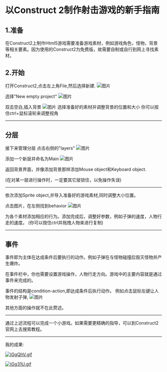 # 以Construct 2制作射击游戏的新手指南



## 1.准备



在Construct2上制作Html5游戏需要准备游戏素材，例如游戏角色，怪物，背景等相关要素。因为使用的Construct2为免费版，故需要自制或自行到网上寻找素材。







## 2.开始

打开Construct2,点击左上角File,然后选择新建.
![图片](http://gamerboom.com/wp-content/uploads/2012/05/file-newfrom-scirra.com_.png)

选择"New empty project"
![图片](https://www.scirra.com/images/articles/newprojdialog65.png)



双击空白,插入背景
![图片](https://www.scirra.com/images/articles/insertobject.png)
选择准备好的素材并调整背景的位置和大小
你可以按住ctrl+鼠标滚轮来调整视角






 ***




## 分层




 接下来管理分层
 点击右侧的"layers"
 ![图片](https://www.scirra.com/images/articles/layerstab.png)

 添加一个新层并命名为Main
 ![图片](https://www.scirra.com/images/articles/layersbar.png)


 返回背景界面，并像添加背景那样添加Mouse object和Keyboard object.

(在对某一层进行操作时，一定要其它层锁住，以免操作失误)

 ***

 依次添加Sprite object,并导入准备好的游戏素材,同时调整大小位置。


 点击图片，在左侧找到behavior
 ![图片](https://www.scirra.com/images/articles/openbehaviors.png)



 为各个素材添加相应的行为。添加完成后，调整好参数，例如子弹的速度，人物行走的速度。
 (你可以按住ctrl并拖拽人物来进行复制)






***






## 事件  




事件即为主体在达成条件后要执行的动作。例如子弹在与怪物碰撞后毁灭怪物并产生爆炸。

在事件栏中，你也需要设置游戏操作，人物行走方向。游戏中的主要内容就是通过事件来完成的。

事件的结构是condition-action,即达成条件后执行动作。
例如点击鼠标左键让人物发射子弹,
![图片](https://www.scirra.com/images/articles/spawnbullet2.png)


其他方面的操作就不在此赘述。





***  





通过上述流程可以完成一个小游戏。如果需要更精确的指导，可以到Construct2官网上去搜索教程。





*** 



我的成果:  


[![iGgQhV.gif](https://s1.ax1x.com/2018/10/07/iGgQhV.gif)](https://imgchr.com/i/iGgQhV)





[![iGg31U.gif](https://s1.ax1x.com/2018/10/07/iGg31U.gif)](https://imgchr.com/i/iGg31U)






